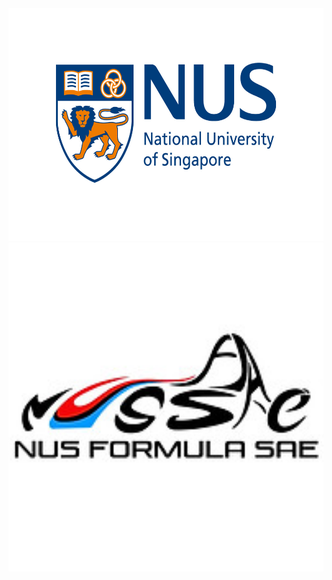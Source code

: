 <img src='./Figures/NUS_logo_full-horizontal.jpg' width='600' height='372'>  

<img src='./Figures/NUS%20Formula%20SAE%20Logo.jpeg' width='600' height='526'>
